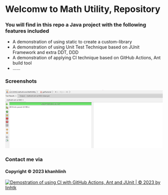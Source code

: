 # Welcomw to Math Utility, Repository
### You will find in this repo a Java project with the following features included
* A demonstration of using static to create a custom-library
* A demonstration of using Unit Test Technique based on JUnit Framework and extra DDT, DDD
* A demonstration of applying CI technique based on GitHub Actions, Ant build tool
* ......

### Screenshots
![Source code with JUnit](https://github.com/khanhlinh2601/mathutil-ant-se1602/blob/main/Screenshot/source-code-with-junit.png)
### Contact me via
#### Copyright &#169; 2023 khanhlinh

[![Demostration of using CI with GitHub Actions, Ant and JUnit | © 2023 by linhtk](https://github.com/khanhlinh2601/mathutil-ant-se1602/actions/workflows/mathutil-ant-ci.yml/badge.svg)](https://github.com/khanhlinh2601/mathutil-ant-se1602/actions/workflows/mathutil-ant-ci.yml)
